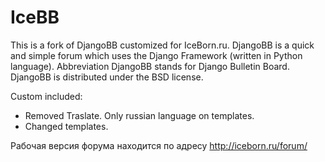 IceBB
========

This is a fork of DjangoBB customized for IceBorn.ru. DjangoBB is a quick and simple forum which uses the Django Framework (written in Python language). Abbreviation DjangoBB stands for Django Bulletin Board. DjangoBB is distributed under the BSD license. 

Custom included:
- Removed Traslate. Only russian language on templates.
- Changed templates.

Рабочая версия форума находится по адресу http://iceborn.ru/forum/
